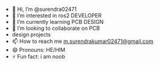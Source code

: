 - 👋 Hi, I’m @surendra02471
- 👀 I’m interested in ros2 DEVELOPER
- 🌱 I’m currently learning PCB DESIGN
- 💞️ I’m looking to collaborate on PCB
-  design projects
- 📫 How to reach me m.surendrakumar02471@gmail.com
- 😄 Pronouns: HE/HIM
- ⚡ Fun fact: i am noob

<!---
surendra02471/surendra02471 is a ✨ special ✨ repository because its `README.md` (this file) appears on your GitHub profile.
You can click the Preview link to take a look at your changes.
--->
